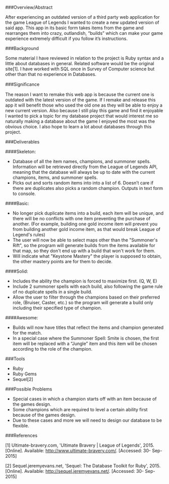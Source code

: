 ###Overview/Abstract

After experiencing an outdated version of a third party web application for the game League of Legends I wanted to create a new updated version of said app. This app in its basic form takes items from the game and rearranges them into crazy, outlandish, “builds” which can make your game experience extremely difficult if you follow it’s instructions.


###Background

Some material I have reviewed in relation to the project is Ruby syntax and a little about databases in general. Related software would be the original site[1]. I have worked with SQL once in Survey of Computer science but other than that no experience in Databases.


###Signiﬁcance

The reason I want to remake this web app is because the current one is outdated with the latest version of the game. If I remake and release this app it will benefit those who used the old one as they will be able to enjoy a new current version. Also because I still play this game and find it enjoyable I wanted to pick a topic for my database project that would interest me so naturally making a database about the game I enjoyed the most was the obvious choice. I also hope to learn a lot about databases through this project.


###Deliverables

####Skeleton: 

 - Database of all the item names, champions, and summoner spells. Information will be retrieved directly from the League of Legends API, meaning that the database will always be up to date with the current champions, items, and summoner spells.
 - Picks out and sorts random items into into a list of 6. Doesn’t care if there are duplicates also picks a random champion. Outputs in text form to console.



####Basic:

 - No longer pick duplicate items into a build, each item will be unique, and there will be no conflicts with one item preventing the purchase of another. (For example, building one gold income item will prevent you from building another gold income item, as that would break League of Legend's rules)
 - The user will now be able to select maps other than the "Summoner's Rift", so the program will generate builds from the items available for that map, so they don't end up with a build that won't work for them.
 - Will indicate what "Keystone Mastery" the player is supposed to obtain, the other mastery points are for them to decide.

####Solid: 
 
 - Includes the ability the champion is forced to maximize first. (Q, W, E) 
 - Include 2 summoner spells with each build, also following the game rule of no duplicate spells in a single build.
 - Allow the user to filter through the champions based on their preferred role, (Bruiser, Caster, etc.) so the program will generate a build only including their specified type of champion.

####Awesome: 
 
 - Builds will now have titles that reflect the items and champion generated for the match.
 - In a special case where the Summoner Spell: Smite is chosen, the first item will be replaced with a “Jungle” item and this item will be chosen according to the role of the champion. 

 ###Tools
 
 - Ruby
 - Ruby Gems
 - Sequel[2]

 ###Possible Problems
 - Special cases in which a champion starts off with an item because of the games design.
 - Some champions which are required to level a certain ability first because of the games design.
 - Due to these cases and more we will need to design our database to be flexible.

 ###References


[1] Ultimate-bravery.com, 'Ultimate Bravery | League of Legends', 2015. [Online]. Available: http://www.ultimate-bravery.com/. [Accessed: 30- Sep- 2015]

[2] Sequel.jeremyevans.net, 'Sequel: The Database Toolkit for Ruby', 2015. [Online]. Available: http://sequel.jeremyevans.net/. [Accessed: 30- Sep- 2015]

